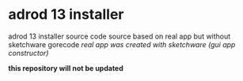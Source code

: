 # adrod 13 installer
adrod 13 installer source code
source based on real app but without sketchware gorecode
*real app was created with sketchware (gui app constructor)*

**this repository will not be updated**